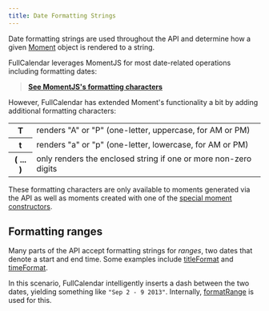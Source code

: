 ```yaml
---
title: Date Formatting Strings
---
```


Date formatting strings are used throughout the API and determine how a given [Moment](moment) object is rendered to a string.

FullCalendar leverages MomentJS for most date-related operations including formatting dates:

> **[See MomentJS's formatting characters](https://momentjs.com/docs/#/displaying/format/)**

However, FullCalendar has extended Moment's functionality a bit by adding additional formatting characters:

<table>
<tr><th>T</th><td>renders "A" or "P" (one-letter, uppercase, for AM or PM)</td></tr>
<tr><th>t</th><td>renders "a" or "p" (one-letter, lowercase, for AM or PM)</td></tr>
<tr><th>( ... )</th><td>only renders the enclosed string if one or more non-zero digits</td></tr>
</table>

These formatting characters are only available to moments generated via the API as well as moments created with one of the [special moment constructors](moment#creating).


## Formatting ranges

Many parts of the API accept formatting strings for *ranges*, two dates that denote a start and end time. Some examples include [titleFormat](titleFormat) and [timeFormat](timeFormat).

In this scenario, FullCalendar intelligently inserts a dash between the two dates, yielding something like `"Sep 2 - 9 2013"`. Internally, [formatRange](formatRange) is used for this.
